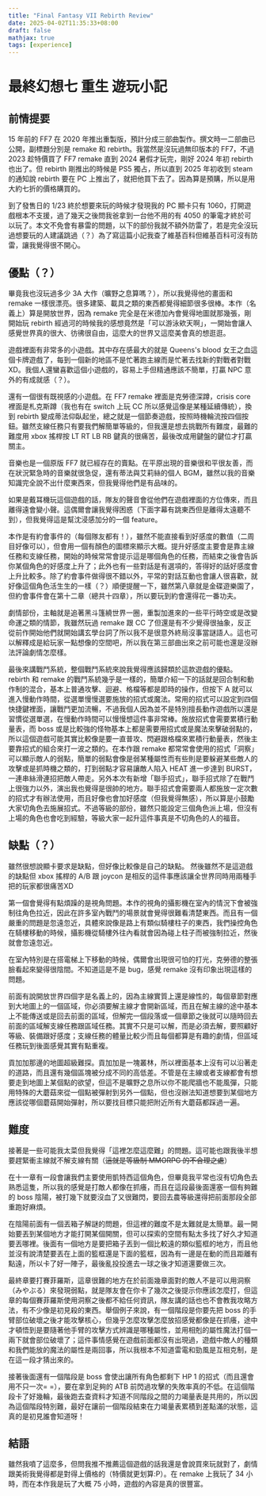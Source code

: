 ```yaml
---
title: "Final Fantasy VII Rebirth Review"
date: 2025-04-02T11:35:33+08:00
draft: false
mathjax: true
tags: [experience]
---
```


# 最終幻想七 重生 遊玩小記

## 前情提要

15 年前的 FF7 在 2020 年推出重製版，預計分成三部曲製作。撰文時一二部曲已公開，副標題分別是 remake 和 rebirth。我當然是沒玩過無印版本的 FF7，不過 2023 趁特價買了 FF7 remake 直到 2024 暑假才玩完，剛好 2024 年初 rebirth 也出了。但 rebirth 剛推出的時候是 PS5 獨占，所以直到 2025 年初收到 steam 的通知說 rebirth 要在 PC 上推出了，就把他買下去了。因為算是預購，所以是用大約七折的價格購買的。

到了發售日的 1/23 終於想要來玩的時候才發現我的 PC 顯卡只有 1060，打開遊戲根本不支援，過了幾天之後問我爸拿到一台他不用的有 4050 的筆電才終於可以玩了。本文不免會有暴雷的問題，以下的部份我就不額外防雷了，若是完全沒玩過想要玩的人建議跳過（？）為了寫這篇小記我查了維基百科但維基百科可沒有防雷，讓我覺得很不開心。

## 優點（？）

畢竟我也沒玩過多少 3A 大作（曠野之息算嗎？），所以我覺得他的畫面和 remake 一樣很漂亮。很多建築、載具之類的東西都覺得細節很多很棒。本作（名義上）算是開放世界，因為 remake 完全是在米德加內會覺得地圖就那幾張，剛開始玩 rebirth 經過河的時候我的感想竟然是「可以游泳欸天啊」，一開始會讓人感覺世界真的很大、彷彿很自由，這麼大的世界又這麼美會真的想逛逛。

遊戲裡面有非常多的小遊戲。其中存在感最大的就是 Queens's blood 女王之血這個卡牌遊戲了，每到一個新的地區不是忙著跑主線而是忙著去找新的對戰者對戰XD。我個人還蠻喜歡這個小遊戲的，容易上手但精通應該不簡單，打贏 NPC 意外的有成就感（？）。

還有一個很有既視感的小遊戲。在 FF7 remake 裡面是克勞德深蹲，crisis core 裡面是札克斯蹲（我也有在 switch 上玩 CC 所以感覺這像是某種延續傳統），換到 rebirth 變成蒂法仰臥起坐，總之就是一個節奏遊戲，按照時機輪流按四個按鈕。雖然支線任務只有要我們解簡單等級的，但我還是想去挑戰所有難度，最難的難度用 xbox 搖桿按 LT RT LB RB 鍵真的很痛苦，最後改成用鍵盤的鍵位才打贏關主。

音樂也是一個原版 FF7 就已經存在的賣點。在平原出現的音樂很和平很友善，而在狀況緊急時的音樂就很急促，還有蒂法與艾莉絲的個人 BGM，雖然以我的音樂知識完全說不出什麼東西來，但我覺得他們是有品味的。

如果是戴耳機玩這個遊戲的話，隊友的聲音會從他們在遊戲裡面的方位傳來，而且離得遠會變小聲。這偶爾會讓我覺得困惑（下面字幕有跳東西但是離得太遠聽不到），但我覺得這是幫沈浸感加分的一個 feature。

本作是有約會事件的（每個隊友都有！），雖然不能直接看到好感度的數值（二周目好像可以），但會用一個有顏色的圖標來顯示大概。提升好感度主要會是靠主線任務和支線任務，開始的時候常常會提示這是哪個角色的任務，而結束之後會告訴你某個角色的好感度上升了；此外也有一些對話是有選項的，答得好的話好感度會上升比較多。除了約會事件做得很不錯以外，平常的對話互動也會讓人很喜歡，就好像這個角色活生生的一樣（？）順便提醒一下，雖然第八章就是金碟遊樂園了，但約會事件會在第十二章（總共十四章），所以要玩到約會還得花一番功夫。

劇情部份，主軸就是追著黑斗篷繞世界一圈，重製加進來的一些平行時空或是改變命運之類的情節，我雖然玩過 remake 跟 CC 了但還是有不少覺得很抽象，反正從前作開始他們就開始講玄學台詞了所以我不是很意外終局沒事當謎語人。這也可以解釋成是給玩家一點想像的空間吧，所以我在第三部曲出來之前可能也還是沒辦法評論劇情怎麼樣。

最後來講戰鬥系統，整個戰鬥系統來說我覺得應該歸類於這款遊戲的優點。rebirth 和 remake 的戰鬥系統幾乎是一樣的，簡單介紹一下的話就是回合制和動作制的混合，基本上普通攻擊、迴避、格檔等都是即時的操作，但按下 A 就可以進入慢動作時間，從選單慢慢選要施放的招式或魔法。常用的招式可以設定到四個快捷鍵裡面，讓戰鬥更加流暢，不過我個人因為並不是特別擅長動作遊戲所以還是習慣從選單選，在慢動作時間可以慢慢想這件事非常棒。施放招式會需要累積行動量表，而 boss 或是比較強的怪物基本上都是需要用招式或是魔法來擊破弱點的，所以這個遊戲可能其實比較像是要一直普攻、閃避跟格檔來累積行動量表，然後主要靠招式的組合來打一波之類的。在本作跟 remake 都常常會使用的招式「洞察」可以顯示敵人的弱點，簡單的弱點會像是弱某種屬性而有些則是要躲避某些敵人的攻擊或是抓時機之類的，打到弱點才容易讓敵人陷入 HEAT 進一步達到 BURST，一連串絲滑連招把敵人帶走。另外本次有新增「聯手招式」，聯手招式除了在戰鬥上很強力以外，演出我也覺得是很帥的地方。聯手招式會需要兩人都施放一定次數的招式才有辦法使用，而且好像也會加好感度（但我覺得無感），所以算是小鼓勵大家切角色去施展招式。不過等級的部份，雖然只能設定三個角色派上場，但沒有上場的角色也會吃到經驗，等級大家一起升這件事真是不切角色的人的福音。

## 缺點（？）

雖然很想說顯卡要求是缺點，但好像比較像是自己的缺點。
然後雖然不是這遊戲的缺點但 xbox 搖桿的 A/B 跟 joycon 是相反的這件事應該讓全世界同時用兩種手把的玩家都很痛苦XD

第一個會覺得有點煩躁的是視角問題。本作的視角的攝影機在室內的情況下會被強制往角色拉近，因此在許多室內戰鬥的場景就會覺得很難看清楚東西。而且有一個嚴重的問題是忽遠忽近，具體來說像是路上有類似騎樓柱子的東西，我們操控角色在騎樓移動的時候，攝影機從騎樓外往內看就會因為碰上柱子而被強制拉近，然後就會忽遠忽近。

在室內特別是在搭電梯上下移動的時候，偶爾會出現很可怕的打光，克勞德的整張臉看起來變得很陰間。不知道這是不是 bug，感覺 remake 沒有印象出現這樣的問題。

前面有說開放世界四個字是名義上的，因為主線實質上還是線性的，每個章節對應到大地圖上的一個區域，你必須要解主線才會開新區域，而且在解主線的途中基本上不能傳送或是回去前面的區域，但解完一個段落或一個章節之後就可以隨時回去前面的區域解支線任務跟區域任務。其實不只是可以解，而是必須去解，要照顧好等級、裝備跟好感度；支線任務的體量比較少而且每個都算是有趣的劇情，但區域任務玩到後面感覺其實有點重複。

貢加加那邊的地圖超級難探。貢加加是一塊叢林，所以裡面基本上沒有可以沿著走的道路，而且還有幾個區塊被分成不同的高低差。不管是在主線或者支線都會有想要走到地圖上某個點的欲望，但這不是曠野之息所以你不能爬牆也不能風彈，只能用特殊的大蘑菇來從一個點被彈射到另外一個點，但也沒辦法知道想要到某個地方應該從哪個蘑菇開始彈射，所以要找目標只能把附近所有大蘑菇都踩過一遍。

## 難度

接著是一些可能我太菜但我覺得「這裡怎麼這麼難」的問題。這可能也跟我後半想要趕緊衝主線就不解支線有關（~~這就是等級制 MMORPG 的不合理之處~~）

在十一章有一段會讓我們主要使用凱特西這個角色，但畢竟我平常也沒有切角色去熟悉這隻，所以我的感覺是打敵人都像在抓癢，而且在這段最後面還塞一個有夠難的 boss 陰陽，被打幾下就要沒血了又很難閃，要回去農等級還得把前面那段全部重跑好麻煩。

在陰陽前面有一個丟箱子解謎的問題，但這裡的難度不是太難就是太簡單。最一開始要丟到某個地方才能打開某個開關，但可以探索的空間有點太多找了好久才知道要丟哪裡。後面有一個地方是要把箱子丟到一個比較遠的類似籃框的地方，而且他並沒有說清楚要丟在上面的籃框還是下面的籃框，因為有一邊是在動的而且距離有點遠，所以卡了好一陣子，最後亂投投進去一球之後才知道還要做三次。

最終章要打賽菲羅斯，這章很難的地方在於前面幾章面對的敵人不是可以用洞察（みやぶる）來發現弱點，就是隊友會在你卡了幾次之後提示你應該怎麼打，但這章的每個賽菲羅斯使用洞察之後都不給任何資訊，隊友講的話也也不會教我攻略方法，有不少像是初見殺的東西。舉個例子來說，有一個階段是你要先把 boss 的手臂部位破壞之後才能攻擊核心，但幾乎怎麼攻擊怎麼放招感覺都像是在抓癢，途中才頓悟到是要隨著他手臂的攻擊方式辨識是哪種屬性，並用相剋的屬性魔法打個一兩下就會部位破壞了；這件事情感覺在遊戲前面都沒有出現過，遊戲中敵人的種類和我們能放的魔法的屬性是兩回事，所以我根本不知道雷電和勁風是互相克制，是在這一段才猜出來的。

接著後面還有一個階段是 boss 會使出讓所有角色都剩下 HP 1 的招式（而且還會用不只一次= =），要在拿到足夠的 ATB 前閃過攻擊的失敗率真的不低。在這個階段卡了好幾輪，最後跑去查資料才知道不同階段之間的力竭量表是共用的，所以因為這個階段特別難，最好在讓前一個階段結束在力竭量表累積到差點滿的狀態，這真的是初見誰會知道呀！

## 結語

雖然我噴了這麼多，但問我推不推薦這個遊戲的話我還是會說買來玩就對了，劇情跟美術我覺得都是對得上價格的（特價就更划算:P）。在 remake 上我玩了 34 小時，而在本作我是玩了大概 75 小時，遊戲的內容是真的很豐富。
